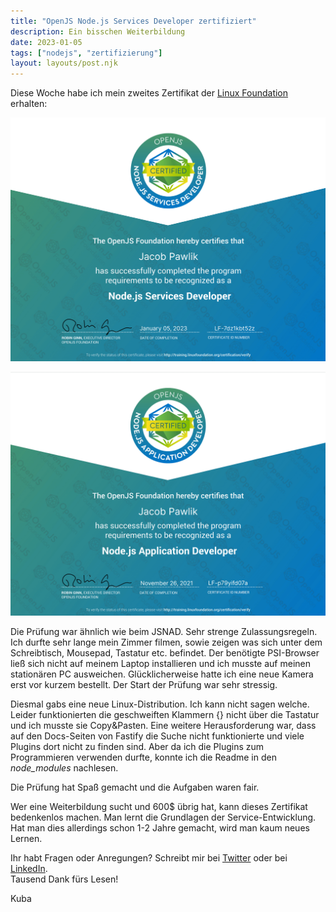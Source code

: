 ```yaml
---
title: "OpenJS Node.js Services Developer zertifiziert"
description: Ein bisschen Weiterbildung
date: 2023-01-05
tags: ["nodejs", "zertifizierung"]
layout: layouts/post.njk
---
```


Diese Woche habe ich mein zweites Zertifikat der [Linux Foundation](https://openjsf.org/certification/) erhalten<!-- endOfPreview -->:

![JSNSD](/content/img/0123/JSNSD.png "JSNSD")

![JSNAD](/content/img/0123/JSNAD.png "JSNAD")

Die Prüfung war ähnlich wie beim JSNAD. Sehr strenge Zulassungsregeln. Ich durfte sehr lange mein Zimmer filmen, sowie zeigen was sich unter dem Schreibtisch, Mousepad, Tastatur etc. befindet.
Der benötigte PSI-Browser ließ sich nicht auf meinem Laptop installieren und ich musste auf meinen stationären PC ausweichen. Glücklicherweise hatte ich eine neue Kamera erst vor kurzem bestellt. Der Start der Prüfung war sehr stressig.

Diesmal gabs eine neue Linux-Distribution. Ich kann nicht sagen welche. Leider funktionierten die geschweiften Klammern {} nicht über die Tastatur und ich musste sie Copy&Pasten.
Eine weitere Herausforderung war, dass auf den Docs-Seiten von Fastify die Suche nicht funktionierte und viele Plugins dort nicht zu finden  sind. Aber da ich die Plugins zum Programmieren verwenden durfte, konnte ich die Readme in den _node_modules_ nachlesen.

Die Prüfung hat Spaß gemacht und die Aufgaben waren fair.

Wer eine Weiterbildung sucht und 600$ übrig hat, kann dieses Zertifikat bedenkenlos machen. Man lernt die Grundlagen der Service-Entwicklung. Hat man dies allerdings schon 1-2 Jahre gemacht, wird man kaum neues Lernen.

Ihr habt Fragen oder Anregungen? Schreibt mir bei [Twitter](https://twitter.com/der_kuba) oder bei [LinkedIn](https://www.linkedin.com/in/jacob-pawlik-08a40015b/).
\
Tausend Dank fürs Lesen!

Kuba
 
